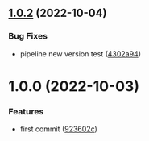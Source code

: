 ## [1.0.2](https://github.com/filipeforattini/ff-mob-react-native/compare/v1.0.1...v1.0.2) (2022-10-04)


### Bug Fixes

* pipeline new version test ([4302a94](https://github.com/filipeforattini/ff-mob-react-native/commit/4302a94c7e13cc24a0142a72713f2a13473d02d0))

# 1.0.0 (2022-10-03)


### Features

* first commit ([923602c](https://github.com/filipeforattini/ff-mob-react-native/commit/923602cd485261b6527a6c58c768bbd6c77d645e))
